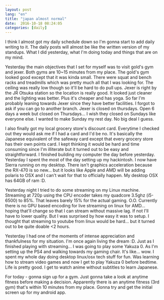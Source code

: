 ```yaml
---
layout: post
lang: "en"
title: "japan almost normal"
date:  2016-10-18 08:24:05
categories: [daily]
---
```

I think I almost got my daily schedule down so I'm gonna start to add daily writing to it. The daily posts will almost be like the written version of my standups. What I did yesterday, what I'm doing today and things that are on my mind.

Yesterday the main objectives that I set for myself was to visit gold's gym and jexer. Both gyms are 10~15 minutes from my place. The gold's gym looked good except that it was kinda small. There were squat and bench racks and treadmills which was pretty much all that I was looking for. The ceiling was really low though so it'll be hard to do pull ups. Jexer is right by the JR Otsuka station so the location is really good. It looked just cleaner and the lighting was better. Plus it's cheaper and has yoga. So far I'm probably leaning towards Jexer since they have better facilities. I forgot to ask if you can go to another branch. Jexer is closed on thursdays. Open 6 days a week but closed on Thursdays... I wish they closed on Sundays like everyone else. I wanted to make Sunday my rest day. No big deal I guess.

I also finally got my local grocery store's discount card. Everytime I checked out they would ask me if I had a card and I'd be no. It's basically the Japanese equivalent of the safeway card except that every grocery store has their own points card. I kept thinking it would be hard and time consuming since I'm illiterate but it turned out to be easy and straightforward. I finished building my computer the day before yesterday. Yesterday I spent the most of the day setting up my hackintosh. I now have Sierra running on my desktop. There isn't graphics acceleration because the RX-470 is so new... but it looks like Apple and AMD will be adding polaris to OSX and I can't wait for that to officially happen. My desktop OSX has 64GB of ram :D. 

Yesterday night I tried to do some streaming on my Linux machine. Streaming at 720p using the CPU encoder takes my quadcore 3.5ghz (i5-6500) to 85%. That leaves barely 15% for the actual gaming. O.O. Currently there is no GPU based encoding for live streaming on linux for AMD... hoping that'll change so that I can stream without massive lag. If not I'll have to lower quality. But I was surprised by how easy it was to setup. I thought that streaming to youtube from linux would be hard... but it turned out to be quite doable <2 hours.

Yesterday I had one of the moments of intense appreciation and thankfulness for my situation. I'm once again living the dream :D. Just as I finished playing with streaming... I was going to play some Yakuza 0. As I'm setting up the PS4 and walking towards my gaming chair. It's like... wow. I spent my whole day doing desktop linux/osx tech stuff for fun. Was learning how to stream video games and now I get to play Yakuza 0 before bedtime. Life is pretty good. I get to watch anime without subtitles to learn Japanese.

For today - gonna sign up for a gym. Just gonna take a look at anytime fitness before making a decision. Apparently there is an anytime fitness (3rd gym) that's within 10 minutes from my place. Gonna try and get the initial screen up for my android app.


